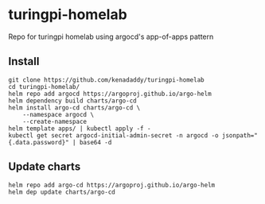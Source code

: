 # turingpi-homelab
Repo for turingpi homelab using argocd's app-of-apps pattern

## Install

```
git clone https://github.com/kenadaddy/turingpi-homelab
cd turingpi-homelab/
helm repo add argocd https://argoproj.github.io/argo-helm
helm dependency build charts/argo-cd
helm install argo-cd charts/argo-cd \
    --namespace argocd \
    --create-namespace
helm template apps/ | kubectl apply -f -
kubectl get secret argocd-initial-admin-secret -n argocd -o jsonpath="{.data.password}" | base64 -d
```

## Update charts

```bash
helm repo add argo-cd https://argoproj.github.io/argo-helm
helm dep update charts/argo-cd
```
